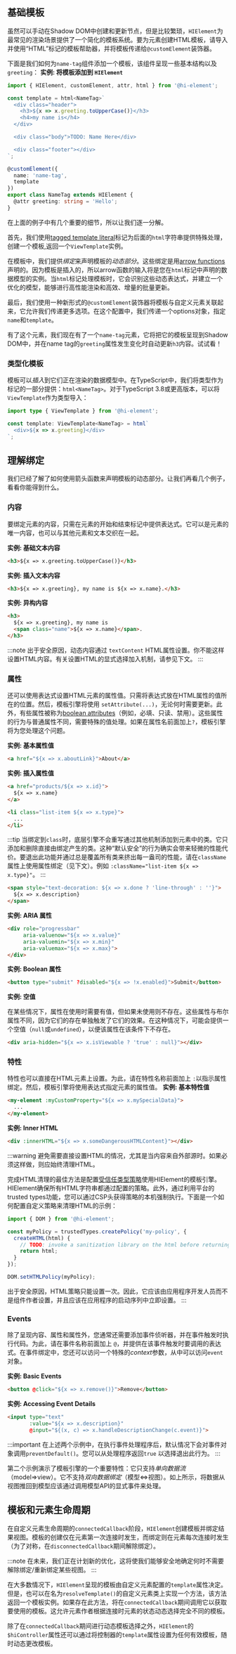 

## 基础模板

虽然可以手动在Shadow DOM中创建和更新节点，但是比较繁琐，`HIElement`为最常见的渲染场景提供了一个简化的模板系统。要为元素创建HTML模板，请导入并使用“HTML”标记的模板帮助器，并将模板传递给`@customElement`装饰器。

下面是我们如何为`name-tag`组件添加一个模板，该组件呈现一些基本结构以及`greeting`：
**实例: 将模板添加到 `HIElement`**

```ts
import { HIElement, customElement, attr, html } from '@hi-element';

const template = html<NameTag>`
  <div class="header">
    <h3>${x => x.greeting.toUpperCase()}</h3>
    <h4>my name is</h4>
  </div>

  <div class="body">TODO: Name Here</div>

  <div class="footer"></div>
`;

@customElement({
  name: 'name-tag',
  template
})
export class NameTag extends HIElement {
  @attr greeting: string = 'Hello';
}
```

在上面的例子中有几个重要的细节，所以让我们逐一分解。

首先，我们使用[tagged template literal](https://developer.mozilla.org/en-US/docs/Web/JavaScript/Reference/Template_literals)标记为后面的`html`字符串提供特殊处理，创建一个模板,返回一个`ViewTemplate`实例。

在模板中，我们提供*绑定*来声明模板的*动态部分*。这些绑定是用[arrow functions](https://developer.mozilla.org/en-US/docs/Web/JavaScript/Reference/Functions/Arrow_functions)声明的。因为模板是插入的，所以arrow函数的输入将是您在`html`标记中声明的数据模型的实例。当`html`标记处理模板时，它会识别这些动态表达式，并建立一个优化的模型，能够进行高性能渲染和高效、增量的批量更新。

最后，我们使用一种新形式的`@customElement`装饰器将模板与自定义元素关联起来，它允许我们传递更多选项。在这个配置中，我们传递一个options对象，指定`name`和`template`。

有了这个元素，我们现在有了一个`name-tag`元素，它将把它的模板呈现到Shadow DOM中，并在name tag的`greeting`属性发生变化时自动更新`h3`内容。试试看！
### 类型化模板

模板可以*插入*到它们正在渲染的数据模型中。在TypeScript中，我们将类型作为标记的一部分提供：`html<NameTag>`。对于TypeScript 3.8或更高版本，可以将`ViewTemplate`作为类型导入：
```ts
import type { ViewTemplate } from '@hi-element';

const template: ViewTemplate<NameTag> = html`
  <div>${x => x.greeting}</div>
`;
```

## 理解绑定

我们已经了解了如何使用箭头函数来声明模板的动态部分。让我们再看几个例子，看看你能得到什么。

### 内容

要绑定元素的内容，只需在元素的开始和结束标记中提供表达式。它可以是元素的唯一内容，也可以与其他元素和文本交织在一起。

**实例: 基础文本内容**

```html
<h3>${x => x.greeting.toUpperCase()}</h3>
```

**实例: 插入文本内容**

```html
<h3>${x => x.greeting}, my name is ${x => x.name}.</h3>
```

**实例: 异构内容**

```html
<h3>
  ${x => x.greeting}, my name is
  <span class="name">${x => x.name}</span>.
</h3>
```

:::note
出于安全原因，动态内容通过 `textContent` HTML属性设置。你不能这样设置HTML内容。有关设置HTML的显式选择加入机制，请参见下文。
:::

### 属性

还可以使用表达式设置HTML元素的属性值。只需将表达式放在HTML属性的值所在的位置。然后，模板引擎将使用 `setAttribute(...)`，无论何时需要更新。此外，有些属性被称为[boolean attributes](https://developer.mozilla.org/en-US/docs/Web/HTML/Attributes#Boolean_Attributes)（例如，必填、只读、禁用）。这些属性的行为与普通属性不同，需要特殊的值处理。如果在属性名前面加上`?`，模板引擎将为您处理这个问题。

**实例: 基本属性值**

```html
<a href="${x => x.aboutLink}">About</a>
```

**实例: 插入属性值**

```html
<a href="products/${x => x.id}">
  ${x => x.name}
</a>
```

```html
<li class="list-item ${x => x.type}">
  ...
</li>
```

:::tip
当绑定到`class`时，底层引擎不会重写通过其他机制添加到元素中的类。它只添加和删除直接由绑定产生的类。这种“默认安全”的行为确实会带来轻微的性能代价。要退出此功能并通过总是覆盖所有类来挤出每一盎司的性能，请在`className`属性上使用属性绑定（见下文）。例如 `:className="list-item ${x => x.type}"`。
:::

```html
<span style="text-decoration: ${x => x.done ? 'line-through' : ''}">
  ${x => x.description}
</span>
```

**实例: ARIA 属性**

```html
<div role="progressbar"
     aria-valuenow="${x => x.value}"
     aria-valuemin="${x => x.min}"
     aria-valuemax="${x => x.max}">
</div>
```

**实例: Boolean 属性**

```html
<button type="submit" ?disabled="${x => !x.enabled}">Submit</button>
```

**实例: 空值**

在某些情况下，属性在使用时需要有值，但如果未使用则不存在。这些属性与布尔属性不同，因为它们的存在单独触发了它们的效果。在这种情况下，可能会提供一个空值（`null`或`undefined`），以便该属性在该条件下不存在。

```html
<div aria-hidden="${x => x.isViewable ? 'true' : null}"></div>
```

### 特性
特性也可以直接在HTML元素上设置。为此，请在特性名称前面加上 `:`以指示属性绑定。然后，模板引擎将使用表达式指定元素的属性值。
**实例: 基本特性值**

```html
<my-element :myCustomProperty="${x => x.mySpecialData}">
  ...
</my-element>
```

**实例: Inner HTML**

```html
<div :innerHTML="${x => x.someDangerousHTMLContent}"></div>
```

:::warning
避免需要直接设置HTML的情况，尤其是当内容来自外部源时。如果必须这样做，则应始终清理HTML。

完成HTML清理的最佳方法是配置[受信任类型策略](https://w3c.github.io/webappsec-trusted-types/dist/spec/)使用HIElement的模板引擎。HIElement确保所有HTML字符串都通过配置的策略。此外，通过利用平台的trusted types功能，您可以通过CSP头获得策略的本机强制执行。下面是一个如何配置自定义策略来清理HTML的示例：

```ts
import { DOM } from '@hi-element';

const myPolicy = trustedTypes.createPolicy('my-policy', {
  createHTML(html) {
    // TODO: invoke a sanitization library on the html before returning it
    return html;
  }
});

DOM.setHTMLPolicy(myPolicy);
```
出于安全原因，HTML策略只能设置一次。因此，它应该由应用程序开发人员而不是组件作者设置，并且应该在应用程序的启动序列中立即设置。
:::

### Events

除了呈现内容、属性和属性外，您通常还需要添加事件侦听器，并在事件触发时执行代码。为此，请在事件名称前面加上 `@`，并提供在该事件触发时要调用的表达式。在事件绑定中，您还可以访问一个特殊的*context*参数，从中可以访问`event` 对象。

**实例: Basic Events**

```html
<button @click="${x => x.remove()}">Remove</button>
```

**实例: Accessing Event Details**

```html
<input type="text"
       :value="${x => x.description}"
       @input="${(x, c) => x.handleDescriptionChange(c.event)}">
```

:::important
在上述两个示例中，在执行事件处理程序后，默认情况下会对事件对象调用`preventDefault()`。您可以从处理程序返回`true` 以选择退出此行为。
:::

第二个示例演示了模板引擎的一个重要特性：它只支持*单向数据流*（model=>view）。它不支持*双向数据绑定*（模型<=>视图）。如上所示，将数据从视图推回到模型应该通过调用模型API的显式事件来处理。

## 模板和元素生命周期

在自定义元素生命周期的`connectedCallback`阶段，`HIElement`创建模板并绑定结果视图。模板的创建仅在元素第一次连接时发生，而绑定则在元素每次连接时发生（为了对称，在`disconnectedCallback`期间解除绑定）。

:::note
在未来，我们正在计划新的优化，这将使我们能够安全地确定何时不需要解除绑定/重新绑定某些视图。
:::

在大多数情况下，`HIElement`呈现的模板由自定义元素配置的`template`属性决定。但是，也可以在名为`resolveTemplate()`的自定义元素类上实现一个方法，该方法返回一个模板实例。如果存在此方法，将在`connectedCallback`期间调用它以获取要使用的模板。这允许元素作者根据连接时元素的状态动态选择完全不同的模板。

除了在`connectedCallback`期间进行动态模板选择之外，`HIElement`的`$hiController`属性还可以通过将控制器的`template`属性设置为任何有效模板，随时动态更改模板。
